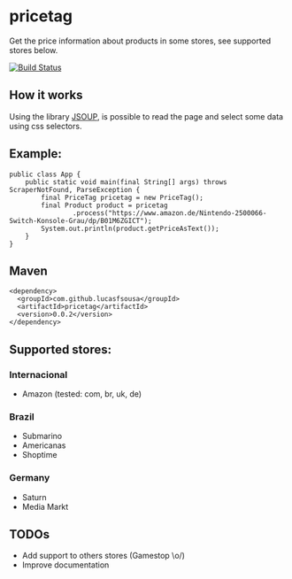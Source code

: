 # pricetag
Get the price information about products in some stores, see supported stores below.

[![Build Status](https://travis-ci.org/lucasfsousa/pricetag.svg?branch=master)](https://travis-ci.org/lucasfsousa/pricetag)

## How it works
Using the library [JSOUP](https://jsoup.org/), is possible to read the page and select some data using css selectors.

## Example:

    public class App {
        public static void main(final String[] args) throws ScraperNotFound, ParseException {
            final PriceTag pricetag = new PriceTag();
            final Product product = pricetag
                    .process("https://www.amazon.de/Nintendo-2500066-Switch-Konsole-Grau/dp/B01M6ZGICT");
            System.out.println(product.getPriceAsText());
        }
    }

## Maven
```
<dependency>
  <groupId>com.github.lucasfsousa</groupId>
  <artifactId>pricetag</artifactId>
  <version>0.0.2</version>
</dependency>
```

## Supported stores:

### Internacional

 - Amazon (tested: com, br, uk, de)

### Brazil

 - Submarino
 - Americanas
 - Shoptime

### Germany

 - Saturn
 - Media Markt

## TODOs
 - Add support to others stores (Gamestop \o/)
 - Improve documentation
